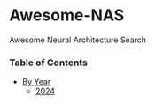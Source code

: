 # Awesome-NAS
Awesome Neural Architecture Search

### Table of Contents

- [By Year](#by-year)
  - [2024](#2024)

